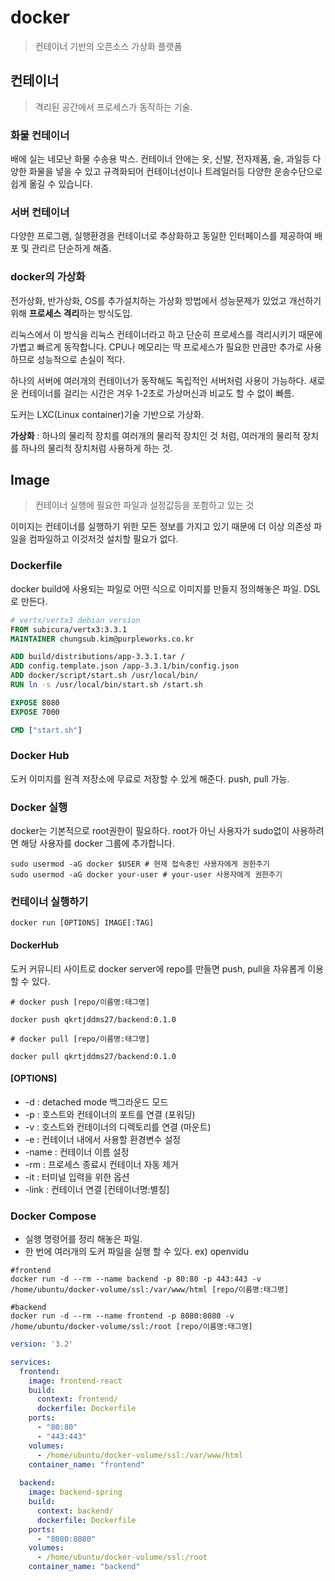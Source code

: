 # docker

> 컨테이너 기반의 오픈소스 가상화 플랫폼

## 컨테이너
>격리된 공간에서 프로세스가 동작하는 기술.

### 화물 컨테이너
배에 실는 네모난 화물 수송용 박스. 컨테이너 안에는 옷, 신발, 전자제품, 술, 과일등 다양한 화물을 넣을 수 있고 규격화되어 컨테이너선이나 
트레일러등 다양한 운송수단으로 쉽게 옮길 수 있습니다.

### 서버 컨테이너 
다양한 프로그램, 실행환경을 컨테이너로 추상화하고 동일한 인터페이스를 제공하여 배포 및 관리르 단순하게 해줌.

### docker의 가상화
전가상화, 반가상화, OS를 추가설치하는 가상화 방법에서 성능문제가 있었고 개선하기 위해 **프로세스 격리**하는 방식도입.

리눅스에서 이 방식을 리눅스 컨테이너라고 하고 단순히 프로세스를 격리시키기 때문에 가볍고 빠르게 동작합니다.
CPU나 메모리는 딱 프로세스가 필요한 만큼만 추가로 사용하므로 성능적으로 손실이 적다.

하나의 서버에 여러개의 컨테이너가 동작해도 독립적인 서버처럼 사용이 가능하다. 새로운 컨테이너를 걸리는 시간은 겨우 1-2초로 가상머신과 비교도
할 수 없이 빠름.

도커는 LXC(Linux container)기술 기반으로 가상화.

 **가상화** : 하나의 물리적 장치를 여러개의 물리적 장치인 것 처럼, 여러개의 물리적 장치를 하나의 물리적 장치처럼 사용하게 하는 것. 
## Image

> 컨테이너 실행에 필요한 파일과 설정값등을 포함하고 있는 것

이미지는 컨테이너를 실행하기 위한 모든 정보를 가지고 있기 때문에 더 이상 의존성 파일을 컴파일하고 이것저것 설치할 필요가 없다.

### Dockerfile
docker build에 사용되는 파일로 어떤 식으로 이미지를 만들지 정의해놓은 파일. DSL 로 만든다.
```dockerfile
# vertx/vertx3 debian version
FROM subicura/vertx3:3.3.1
MAINTAINER chungsub.kim@purpleworks.co.kr

ADD build/distributions/app-3.3.1.tar /
ADD config.template.json /app-3.3.1/bin/config.json
ADD docker/script/start.sh /usr/local/bin/
RUN ln -s /usr/local/bin/start.sh /start.sh

EXPOSE 8080
EXPOSE 7000

CMD ["start.sh"]
```

### Docker Hub
도커 이미지를 원격 저장소에 무료로 저장할 수 있게 해준다. push, pull 가능.

### Docker 실행

docker는 기본적으로 root권한이 필요하다. root가 아닌 사용자가 sudo없이 사용하려면 해당 사용자를 docker 그룹에 추가합니다.
```
sudo usermod -aG docker $USER # 현재 접속중인 사용자에게 권한주기
sudo usermod -aG docker your-user # your-user 사용자에게 권한주기
```

### 컨테이너 실행하기

```
docker run [OPTIONS] IMAGE[:TAG]
```

#### DockerHub
도커 커뮤니티 사이트로 docker server에 repo를 만들면 push, pull을 자유롭게 이용할 수 있다.

```shell
# docker push [repo/이름명:태그명]

docker push qkrtjddms27/backend:0.1.0
```

```shell
# docker pull [repo/이름명:태그명]

docker pull qkrtjddms27/backend:0.1.0
```

#### [OPTIONS]
- -d : detached mode 백그라운드 모드
- -p : 호스트와 컨테이너의 포트를 연결 (포워딩)
- -v : 호스트와 컨테이너의 디렉토리를 연결 (마운트)
- -e : 컨테이너 내에서 사용할 환경변수 설정
- -name : 컨테이너 이름 설정
- -rm : 프로세스 종료시 컨테이너 자동 제거
- -it : 터미널 입력을 위한 옵션
- -link : 컨테이너 연결 [컨테이너명:별칭]

### Docker Compose

- 실행 명령어를 정리 해놓은 파일.
- 한 번에 여러개의 도커 파일을 실행 할 수 있다. ex) openvidu
```shell
#frontend
docker run -d --rm --name backend -p 80:80 -p 443:443 -v /home/ubuntu/docker-volume/ssl:/var/www/html [repo/이름명:태그명]

#backend
docker run -d --rm --name frontend -p 8080:8080 -v /home/ubuntu/docker-volume/ssl:/root [repo/이름명:태그명]
```

```yaml
version: '3.2'

services: 
  frontend:
    image: frontend-react
    build:
      context: frontend/
      dockerfile: Dockerfile
    ports:
      - "80:80"
      - "443:443" 
    volumes:
      - /home/ubuntu/docker-volume/ssl:/var/www/html
    container_name: "frontend"
  
  backend:
    image: backend-spring
    build:
      context: backend/
      dockerfile: Dockerfile
    ports:
      - "8080:8080"  
    volumes:
      - /home/ubuntu/docker-volume/ssl:/root
    container_name: "backend"
```

